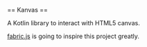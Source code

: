 == Kanvas ==

A Kotlin library to interact with HTML5 canvas.

[fabric.js](https://github.com/kangax/fabric.js/) is going to inspire this project greatly.

